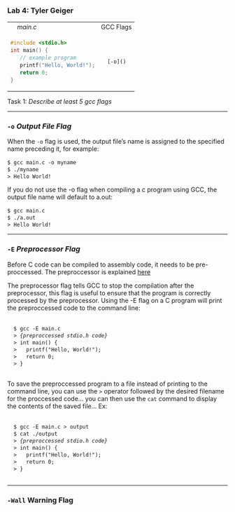 [TITLE + EXAMPLE]: #
### Lab 4:   Tyler Geiger

<table>
<tr>
   <td><img width='12' height='12' src='/file.svg'/> <em>main.c</em></td>
   <td>GCC Flags</td>
</tr>
<tr>
<td>

```c
#include <stdio.h>
int main() {
   // example program 
   printf("Hello, World!");
   return 0;
}
```

</td>
   
   <td>
   
      [-o]()
      
   </td>
</tr>
</table>


Task 1: *Describe at least 5 gcc flags*

---
### `-o` *Output File Flag*

   When the `-o` flag is used, the output file’s name is assigned to the specified name preceding it, for example:
   ```
   $ gcc main.c -o myname
   $ ./myname
   > Hello World!
   ```
   If you do not use the -o flag when compiling a c program using GCC, the output file name will default to a.out: 
   ```
   $ gcc main.c
   $ ./a.out
   > Hello World!
   ```
---
### `-E` *Preprocessor Flag*
  
  Before C code can be compiled to assembly code, it needs to be pre-proccessed. The preproccessor is explained [here](https://www.tutorialspoint.com/cprogramming/c_preprocessors.htm)

  The preprocessor flag tells GCC to stop the compilation after the preprocessor, this flag is useful to ensure that the program is correctly processed by the preprocessor. Using the -E flag on a C program will print the preproccessed code to the command line: 
  <pre><code>
  $ gcc -E main.c 
  > <i>{preproccessed stdio.h code}</i>
  > int main() {
  >   printf("Hello, World!");
  >   return 0;
  > }
  </code></pre>
  To save the preproccessed program to a file instead of printing to the command line, you can use the `>` operator followed by the desired filename for the proccessed code... you can then use the `cat` command to display the contents of the saved file... Ex:
  <pre><code>
  $ gcc -E main.c > output
  $ cat ./output
  > <i>{preproccessed stdio.h code}</i>
  > int main() {
  >   printf("Hello, World!");
  >   return 0;
  > }
  </code></pre>
---
### `-Wall` Warning Flag



